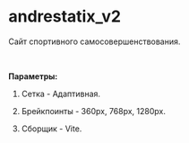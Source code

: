 # andrestatix_v2

Сайт спортивного самосовершенствования.

<br>

<b>Параметры:</b>

1) Сетка - Адаптивная.

2) Брейкпоинты - 360px, 768px, 1280px.

3) Сборщик - Vite.
